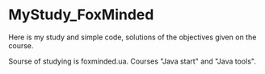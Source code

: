 # MyStudy_FoxMinded

Here is my study and simple code, solutions of the objectives given on the course.

Sourse of studying is foxminded.ua. Courses "Java  start" and "Java tools".

